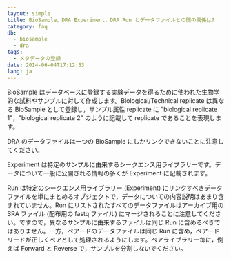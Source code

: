 ```yaml
---
layout: simple
title: BioSample，DRA Experiment，DRA Run とデータファイルとの間の関係は?
category: faq
db:
  - biosample
  - dra
tags: 
  - メタデータの登録
date: 2014-06-04T17:12:53
lang: ja
---
```


BioSample
はデータベースに登録する実験データを得るために使われた生物学的な試料やサンプルに対して作成します。Biological/Technical
replicate は異なる BioSample として登録し，サンプル属性 replicate に "biological
replicate 1"，"biological replicate 2" のように記載して replicate
であることを表現します。

DRA のデータファイルは一つの BioSample にしかリンクできないことに注意してください。

Experiment は特定のサンプルに由来するシークエンス用ライブラリーです。データについて一般に公開される情報の多くが Experiment
に記載されます。

Run は特定のシークエンス用ライブラリー (Experiment)
にリンクすべきデータファイルを単にまとめるオブジェクトで，データについての内容説明はあまり含まれていません。Run
にリストされたすべてのデータファイルはアーカイブ用の SRA ファイル (配布用の fastq ファイル)
にマージされることに注意してください。ですので，異なるサンプルに由来するファイルは同じ
Run に含めるべきではありません。一方，ペアードのデータファイルは同じ Run
に含め，ペアードリードが正しくペアとして処理されるようにします。ペアライブラリー毎に，例えば
Forward と Reverse で，サンプルを分割しないでください。
